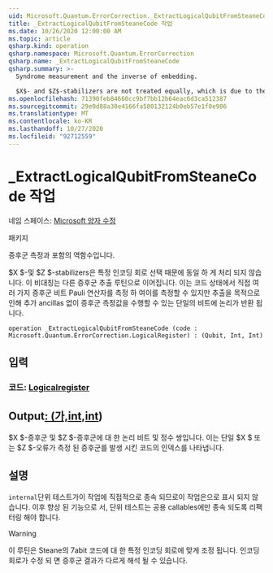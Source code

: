 ```yaml
---
uid: Microsoft.Quantum.ErrorCorrection._ExtractLogicalQubitFromSteaneCode
title: _ExtractLogicalQubitFromSteaneCode 작업
ms.date: 10/26/2020 12:00:00 AM
ms.topic: article
qsharp.kind: operation
qsharp.namespace: Microsoft.Quantum.ErrorCorrection
qsharp.name: _ExtractLogicalQubitFromSteaneCode
qsharp.summary: >-
  Syndrome measurement and the inverse of embedding.

  $X$- and $Z$-stabilizers are not treated equally, which is due to the particular choice of the encoding circuit. This asymmetry leads to a different syndrome extraction routine. One could measure the syndrome by measuring multi-qubit Pauli operator directly on the code state, but for the distillation purpose the logical qubit is returned into a single qubit, in course of which the syndrome measurements can be done without further ancillas.
ms.openlocfilehash: 71390feb84660cc9bf7bb12b64eac6d3ca512387
ms.sourcegitcommit: 29e0d88a30e4166fa580132124b0eb57e1f0e986
ms.translationtype: MT
ms.contentlocale: ko-KR
ms.lasthandoff: 10/27/2020
ms.locfileid: "92712559"
---
```

# <a name="_extractlogicalqubitfromsteanecode-operation"></a>_ExtractLogicalQubitFromSteaneCode 작업

네임 스페이스: [Microsoft 양자 수정](xref:Microsoft.Quantum.ErrorCorrection)

패키지 [](https://nuget.org/packages/)


증후군 측정과 포함의 역함수입니다.

$X $-및 $Z $-stabilizers은 특정 인코딩 회로 선택 때문에 동일 하 게 처리 되지 않습니다.
이 비대칭는 다른 증후군 추출 루틴으로 이어집니다.
이는 코드 상태에서 직접 여러 가지 증후군 비트 Pauli 연산자를 측정 하 여이를 측정할 수 있지만 추출을 목적으로 인해 추가 ancillas 없이 증후군 측정값을 수행할 수 있는 단일의 비트에 논리가 반환 됩니다.

```qsharp
operation _ExtractLogicalQubitFromSteaneCode (code : Microsoft.Quantum.ErrorCorrection.LogicalRegister) : (Qubit, Int, Int)
```


## <a name="input"></a>입력

### <a name="code--logicalregister"></a>코드: [Logicalregister](xref:Microsoft.Quantum.ErrorCorrection.LogicalRegister)





## <a name="output--qubitintint"></a>Output[: (가,](xref:microsoft.quantum.lang-ref.qubit)[int](xref:microsoft.quantum.lang-ref.int),[int](xref:microsoft.quantum.lang-ref.int))

$X $-증후군 및 $Z $-증후군에 대 한 논리 비트 및 정수 쌍입니다.
이는 단일 $X $ 또는 $Z $-오류가 측정 된 증후군를 발생 시킨 코드의 인덱스를 나타냅니다.

## <a name="remarks"></a>설명

`internal`단위 테스트가이 작업에 직접적으로 종속 되므로이 작업은으로 표시 되지 않습니다. 이후 향상 된 기능으로 서, 단위 테스트는 공용 callables에만 종속 되도록 리팩터링 해야 합니다.

> [!WARNING]
> 이 루틴은 Steane의 7abit 코드에 대 한 특정 인코딩 회로에 맞게 조정 됩니다. 인코딩 회로가 수정 되 면 증후군 결과가 다르게 해석 될 수 있습니다.